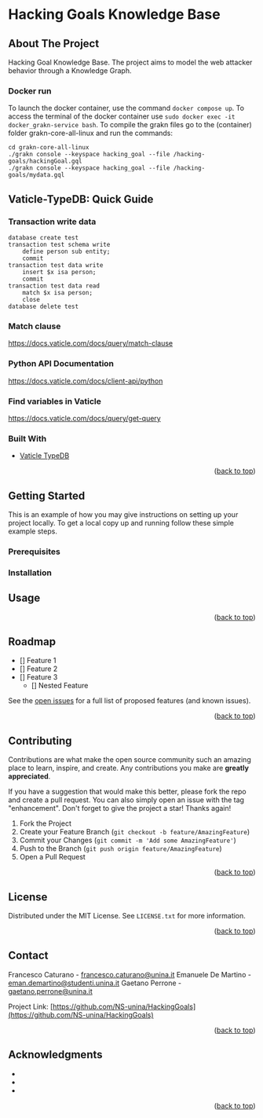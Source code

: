 # Hacking Goals Knowledge Base
## About The Project
Hacking Goal Knowledge Base. The project aims to model the web attacker behavior through a Knowledge Graph. 




### Docker run
To launch the docker container, use the command `docker compose up`.
To access the terminal of the docker container use `sudo docker exec -it docker_grakn-service bash`.
To compile the grakn files go to the (container) folder grakn-core-all-linux and run the commands:

```
cd grakn-core-all-linux
./grakn console --keyspace hacking_goal --file /hacking-goals/hackingGoal.gql
./grakn console --keyspace hacking_goal --file /hacking-goals/mydata.gql
```




## Vaticle-TypeDB: Quick Guide   
### Transaction write data    
```  
database create test
transaction test schema write
    define person sub entity;
    commit
transaction test data write
    insert $x isa person;
    commit
transaction test data read
    match $x isa person;
    close
database delete test
```   

### Match clause   
https://docs.vaticle.com/docs/query/match-clause
### Python API Documentation  
https://docs.vaticle.com/docs/client-api/python 

### Find variables in Vaticle
https://docs.vaticle.com/docs/query/get-query


### Built With

* [Vaticle TypeDB](https://docs.vaticle.com/)

<p align="right">(<a href="#top">back to top</a>)</p>



<!-- GETTING STARTED -->
## Getting Started

This is an example of how you may give instructions on setting up your project locally.
To get a local copy up and running follow these simple example steps.

### Prerequisites


### Installation

<!-- USAGE EXAMPLES -->
## Usage


<p align="right">(<a href="#top">back to top</a>)</p>



<!-- ROADMAP -->
## Roadmap

- [] Feature 1
- [] Feature 2
- [] Feature 3
    - [] Nested Feature

See the [open issues](https://github.com/github_username/repo_name/issues) for a full list of proposed features (and known issues).

<p align="right">(<a href="#top">back to top</a>)</p>



<!-- CONTRIBUTING -->
## Contributing

Contributions are what make the open source community such an amazing place to learn, inspire, and create. Any contributions you make are **greatly appreciated**.

If you have a suggestion that would make this better, please fork the repo and create a pull request. You can also simply open an issue with the tag "enhancement".
Don't forget to give the project a star! Thanks again!

1. Fork the Project
2. Create your Feature Branch (`git checkout -b feature/AmazingFeature`)
3. Commit your Changes (`git commit -m 'Add some AmazingFeature'`)
4. Push to the Branch (`git push origin feature/AmazingFeature`)
5. Open a Pull Request

<p align="right">(<a href="#top">back to top</a>)</p>



<!-- LICENSE -->
## License

Distributed under the MIT License. See `LICENSE.txt` for more information.

<p align="right">(<a href="#top">back to top</a>)</p>



<!-- CONTACT -->
## Contact

Francesco Caturano - francesco.caturano@unina.it
Emanuele De Martino - eman.demartino@studenti.unina.it
Gaetano Perrone - gaetano.perrone@unina.it

Project Link: [https://github.com/NS-unina/HackingGoals](https://github.com/NS-unina/HackingGoals)

<p align="right">(<a href="#top">back to top</a>)</p>



<!-- ACKNOWLEDGMENTS -->
## Acknowledgments

* []()
* []()
* []()

<p align="right">(<a href="#top">back to top</a>)</p>